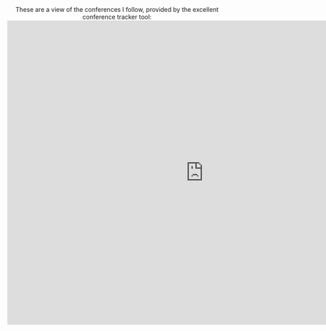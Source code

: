 <center>
These are a view of the conferences I follow, provided by the excellent conference tracker tool:

<iframe src=http://www.confsearch.org/confsearch/faces/pages/staticresults.jsp?query=usenix%20asplos%20cases%20dcoss%20emsoft%20ewsn%20hotnets%20hotos%20infocom%20ipsn%20isca%20mobicom%20mobihoc%20mobisys%20nsdi%20osdi%20sensys%20sigcomm%20sosp%20ubicomp&sortMode=1&graphicView=1" height=700 width=900 frameborder=0>
</iframe>
</center>

